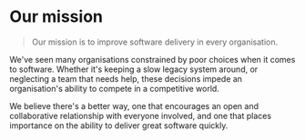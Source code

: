 # Our mission

> Our mission is to improve software delivery in every organisation.

We've seen many organisations constrained by poor choices when it comes to software. Whether it's keeping a slow legacy system around, or neglecting a team that needs help, these decisions impede an organisation's ability to compete in a competitive world.

We believe there's a better way, one that encourages an open and collaborative relationship with everyone involved, and one that places importance on the ability to deliver great software quickly.
